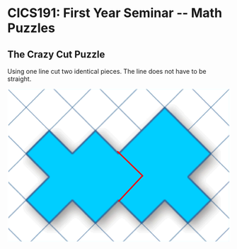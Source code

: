 # CICS191: First Year Seminar -- Math Puzzles

## The Crazy Cut Puzzle
Using one line cut two identical pieces. The line does not have to be straight.

![4 Knights](images/crazy_cut.png)
